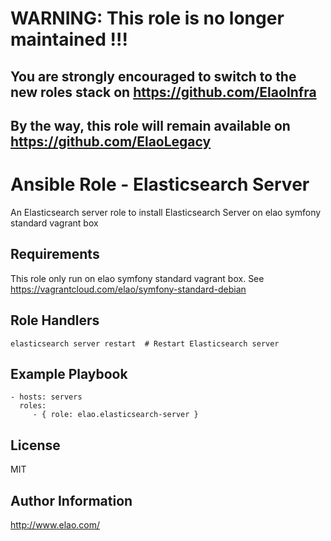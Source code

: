WARNING: This role is no longer maintained !!!
==============================================

You are strongly encouraged to switch to the new roles stack on https://github.com/ElaoInfra
--------------------------------------------------------------------------------------------

By the way, this role will remain available on https://github.com/ElaoLegacy
----------------------------------------------------------------------------


Ansible Role - Elasticsearch Server
===================================

An Elasticsearch server role to install Elasticsearch Server on elao symfony standard vagrant box


Requirements
------------

This role only run on elao symfony standard vagrant box. See https://vagrantcloud.com/elao/symfony-standard-debian


Role Handlers
-------------

    elasticsearch server restart  # Restart Elasticsearch server


Example Playbook
----------------

    - hosts: servers
      roles:
         - { role: elao.elasticsearch-server }


License
-------

MIT


Author Information
------------------

http://www.elao.com/
